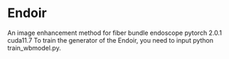 # Endoir
An image enhancement method for fiber bundle endoscope
pytorch 2.0.1 cuda11.7
To train the generator of the Endoir, you need to input python train_wbmodel.py.
